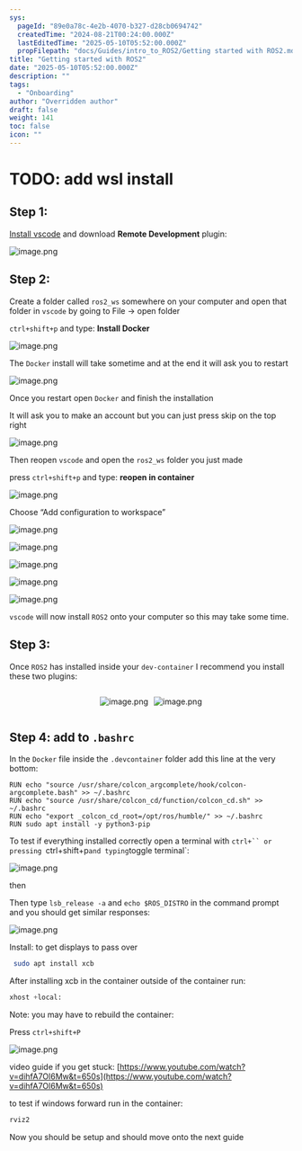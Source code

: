 ```yaml
---
sys:
  pageId: "89e0a78c-4e2b-4070-b327-d28cb0694742"
  createdTime: "2024-08-21T00:24:00.000Z"
  lastEditedTime: "2025-05-10T05:52:00.000Z"
  propFilepath: "docs/Guides/intro_to_ROS2/Getting started with ROS2.md"
title: "Getting started with ROS2"
date: "2025-05-10T05:52:00.000Z"
description: ""
tags:
  - "Onboarding"
author: "Overridden author"
draft: false
weight: 141
toc: false
icon: ""
---
```


# TODO: add wsl install

## Step 1:

[Install vscode](https://code.visualstudio.com/download) and download **Remote Development** plugin:

![image.png](https://prod-files-secure.s3.us-west-2.amazonaws.com/d518164a-d88e-44d1-a4ee-3adb3bd8bce0/efb52993-1881-4a40-b95e-6f020334f022/image.png?X-Amz-Algorithm=AWS4-HMAC-SHA256&X-Amz-Content-Sha256=UNSIGNED-PAYLOAD&X-Amz-Credential=ASIAZI2LB466TVWQVDU2%2F20250529%2Fus-west-2%2Fs3%2Faws4_request&X-Amz-Date=20250529T170756Z&X-Amz-Expires=3600&X-Amz-Security-Token=IQoJb3JpZ2luX2VjEMX%2F%2F%2F%2F%2F%2F%2F%2F%2F%2FwEaCXVzLXdlc3QtMiJIMEYCIQDr14sg3JKwqcncXs%2FlbAdhC9m5hiq8KXdcWDBAfHv4nQIhAK8zPNKu1lOAEmGhInd%2FHsUbkFcDz8Q8WoiFedj8kZExKogECI7%2F%2F%2F%2F%2F%2F%2F%2F%2F%2FwEQABoMNjM3NDIzMTgzODA1IgxCRNIu9XFWGgtmTjQq3AMKk3UQ04Gk535FI%2BypRAk6IHabi4ayccgIoy1zJGQ5hs6TqjVHdX76z2QHvSA3VDlTL4j%2FvAvs79c%2Fv3WNWsjHJwmTQ6j2cWJcjrzlxB6EJcDR8EMDAOJiQLmwnz8cp49Zq3yAbVFFMcnARO72FpNxP6tCdmHPTw7W65LKq92WfmGaibpPjHYMuHu0OaaxVL6i9JGV9vXED7AbllvQ9b%2FBCEVj403heV7X84wQHLdpgIinXrrh9dJQari6Pu0gb7VdQtxEDGk%2FNG4fM7xC5uNdriTjQ8DVgWtgtQBRY4C1BM4ol7Io4dCf7qgbHR1mE3lFSgFfpZcdYkQg90%2B67bs4NU6KdRFuCnNLk%2F%2B0B4aweop1ufKZvuJ569bIYzZywvtNeJS4vevFUitgm3SrNOSaWqqjhiFhwLGS5S40eAVSjLa2r%2FpZ3SNzmOxzyBdkBAV3y28%2Bzm%2FR1SJp4s0zdyVbz8K1CFQ5UjeXmyFokDHtSH%2BFqYSHzMbTaRX06Ty1e9cx1N7idWULWoteUjWQVeBv945nNfIOarSOLDYpnjemNzxNjib8N7jtEN23Op6Lj5v1Ds1Ey6YYAENs%2FvvT4ASMz3r28Dg1LdCRhqtWKNUHGTGqWOKcPcht%2FUlwSjDQsuHBBjqkAfjU0RSHw5EAWs1j9c1%2BzUTL87gum8hc6t0d2YLfa4KCM4iXsJSoLeq%2BBYpGTL68SzoDrc2lp%2Fm%2BN09jLLVtAR4qmjmq5RMdS0WxfiqJvyVdKhoaJo8k4K4BzGquU5ZdRQkn2tUEiAsVQLRQ5zh6Y%2B4U0xSaqvhJiJoAcqUCU2sZbdjzRAYIHhqyj146SOB2dHRyjakX9PpxeyO%2F0YG1dPJgo0Yc&X-Amz-Signature=f41ca0210a848683f1f6c9626e294a5d3e6c1766349ff0c168ee553a515164eb&X-Amz-SignedHeaders=host&x-id=GetObject)

## Step 2:

Create a folder called `ros2_ws` somewhere on your computer and open that folder in `vscode` by going to File → open folder 

`ctrl+shift+p` and type: **Install Docker**

![image.png](https://prod-files-secure.s3.us-west-2.amazonaws.com/d518164a-d88e-44d1-a4ee-3adb3bd8bce0/2269dc0e-1cd5-47ff-bceb-c04ad9b2eab0/image.png?X-Amz-Algorithm=AWS4-HMAC-SHA256&X-Amz-Content-Sha256=UNSIGNED-PAYLOAD&X-Amz-Credential=ASIAZI2LB466TVWQVDU2%2F20250529%2Fus-west-2%2Fs3%2Faws4_request&X-Amz-Date=20250529T170756Z&X-Amz-Expires=3600&X-Amz-Security-Token=IQoJb3JpZ2luX2VjEMX%2F%2F%2F%2F%2F%2F%2F%2F%2F%2FwEaCXVzLXdlc3QtMiJIMEYCIQDr14sg3JKwqcncXs%2FlbAdhC9m5hiq8KXdcWDBAfHv4nQIhAK8zPNKu1lOAEmGhInd%2FHsUbkFcDz8Q8WoiFedj8kZExKogECI7%2F%2F%2F%2F%2F%2F%2F%2F%2F%2FwEQABoMNjM3NDIzMTgzODA1IgxCRNIu9XFWGgtmTjQq3AMKk3UQ04Gk535FI%2BypRAk6IHabi4ayccgIoy1zJGQ5hs6TqjVHdX76z2QHvSA3VDlTL4j%2FvAvs79c%2Fv3WNWsjHJwmTQ6j2cWJcjrzlxB6EJcDR8EMDAOJiQLmwnz8cp49Zq3yAbVFFMcnARO72FpNxP6tCdmHPTw7W65LKq92WfmGaibpPjHYMuHu0OaaxVL6i9JGV9vXED7AbllvQ9b%2FBCEVj403heV7X84wQHLdpgIinXrrh9dJQari6Pu0gb7VdQtxEDGk%2FNG4fM7xC5uNdriTjQ8DVgWtgtQBRY4C1BM4ol7Io4dCf7qgbHR1mE3lFSgFfpZcdYkQg90%2B67bs4NU6KdRFuCnNLk%2F%2B0B4aweop1ufKZvuJ569bIYzZywvtNeJS4vevFUitgm3SrNOSaWqqjhiFhwLGS5S40eAVSjLa2r%2FpZ3SNzmOxzyBdkBAV3y28%2Bzm%2FR1SJp4s0zdyVbz8K1CFQ5UjeXmyFokDHtSH%2BFqYSHzMbTaRX06Ty1e9cx1N7idWULWoteUjWQVeBv945nNfIOarSOLDYpnjemNzxNjib8N7jtEN23Op6Lj5v1Ds1Ey6YYAENs%2FvvT4ASMz3r28Dg1LdCRhqtWKNUHGTGqWOKcPcht%2FUlwSjDQsuHBBjqkAfjU0RSHw5EAWs1j9c1%2BzUTL87gum8hc6t0d2YLfa4KCM4iXsJSoLeq%2BBYpGTL68SzoDrc2lp%2Fm%2BN09jLLVtAR4qmjmq5RMdS0WxfiqJvyVdKhoaJo8k4K4BzGquU5ZdRQkn2tUEiAsVQLRQ5zh6Y%2B4U0xSaqvhJiJoAcqUCU2sZbdjzRAYIHhqyj146SOB2dHRyjakX9PpxeyO%2F0YG1dPJgo0Yc&X-Amz-Signature=e208fa094d4e7677ef1cc181adc82ffc167bc82ecd3a63cff0f32a641719033a&X-Amz-SignedHeaders=host&x-id=GetObject)

The `Docker` install will take sometime and at the end it will ask you to restart

![image.png](https://prod-files-secure.s3.us-west-2.amazonaws.com/d518164a-d88e-44d1-a4ee-3adb3bd8bce0/ed233f78-be33-4b1f-b89c-9c346c0e961e/image.png?X-Amz-Algorithm=AWS4-HMAC-SHA256&X-Amz-Content-Sha256=UNSIGNED-PAYLOAD&X-Amz-Credential=ASIAZI2LB466TVWQVDU2%2F20250529%2Fus-west-2%2Fs3%2Faws4_request&X-Amz-Date=20250529T170756Z&X-Amz-Expires=3600&X-Amz-Security-Token=IQoJb3JpZ2luX2VjEMX%2F%2F%2F%2F%2F%2F%2F%2F%2F%2FwEaCXVzLXdlc3QtMiJIMEYCIQDr14sg3JKwqcncXs%2FlbAdhC9m5hiq8KXdcWDBAfHv4nQIhAK8zPNKu1lOAEmGhInd%2FHsUbkFcDz8Q8WoiFedj8kZExKogECI7%2F%2F%2F%2F%2F%2F%2F%2F%2F%2FwEQABoMNjM3NDIzMTgzODA1IgxCRNIu9XFWGgtmTjQq3AMKk3UQ04Gk535FI%2BypRAk6IHabi4ayccgIoy1zJGQ5hs6TqjVHdX76z2QHvSA3VDlTL4j%2FvAvs79c%2Fv3WNWsjHJwmTQ6j2cWJcjrzlxB6EJcDR8EMDAOJiQLmwnz8cp49Zq3yAbVFFMcnARO72FpNxP6tCdmHPTw7W65LKq92WfmGaibpPjHYMuHu0OaaxVL6i9JGV9vXED7AbllvQ9b%2FBCEVj403heV7X84wQHLdpgIinXrrh9dJQari6Pu0gb7VdQtxEDGk%2FNG4fM7xC5uNdriTjQ8DVgWtgtQBRY4C1BM4ol7Io4dCf7qgbHR1mE3lFSgFfpZcdYkQg90%2B67bs4NU6KdRFuCnNLk%2F%2B0B4aweop1ufKZvuJ569bIYzZywvtNeJS4vevFUitgm3SrNOSaWqqjhiFhwLGS5S40eAVSjLa2r%2FpZ3SNzmOxzyBdkBAV3y28%2Bzm%2FR1SJp4s0zdyVbz8K1CFQ5UjeXmyFokDHtSH%2BFqYSHzMbTaRX06Ty1e9cx1N7idWULWoteUjWQVeBv945nNfIOarSOLDYpnjemNzxNjib8N7jtEN23Op6Lj5v1Ds1Ey6YYAENs%2FvvT4ASMz3r28Dg1LdCRhqtWKNUHGTGqWOKcPcht%2FUlwSjDQsuHBBjqkAfjU0RSHw5EAWs1j9c1%2BzUTL87gum8hc6t0d2YLfa4KCM4iXsJSoLeq%2BBYpGTL68SzoDrc2lp%2Fm%2BN09jLLVtAR4qmjmq5RMdS0WxfiqJvyVdKhoaJo8k4K4BzGquU5ZdRQkn2tUEiAsVQLRQ5zh6Y%2B4U0xSaqvhJiJoAcqUCU2sZbdjzRAYIHhqyj146SOB2dHRyjakX9PpxeyO%2F0YG1dPJgo0Yc&X-Amz-Signature=5662a8dcf4a0771c98aa47b9295e547647f3b688dbc13fbee39c5317dd60b30d&X-Amz-SignedHeaders=host&x-id=GetObject)

Once you restart open `Docker` and finish the installation

It will ask you to make an account but you can just press skip on the top right

![image.png](https://prod-files-secure.s3.us-west-2.amazonaws.com/d518164a-d88e-44d1-a4ee-3adb3bd8bce0/21010ad9-1659-4fd9-9f59-9932a09b2a3d/image.png?X-Amz-Algorithm=AWS4-HMAC-SHA256&X-Amz-Content-Sha256=UNSIGNED-PAYLOAD&X-Amz-Credential=ASIAZI2LB466TVWQVDU2%2F20250529%2Fus-west-2%2Fs3%2Faws4_request&X-Amz-Date=20250529T170756Z&X-Amz-Expires=3600&X-Amz-Security-Token=IQoJb3JpZ2luX2VjEMX%2F%2F%2F%2F%2F%2F%2F%2F%2F%2FwEaCXVzLXdlc3QtMiJIMEYCIQDr14sg3JKwqcncXs%2FlbAdhC9m5hiq8KXdcWDBAfHv4nQIhAK8zPNKu1lOAEmGhInd%2FHsUbkFcDz8Q8WoiFedj8kZExKogECI7%2F%2F%2F%2F%2F%2F%2F%2F%2F%2FwEQABoMNjM3NDIzMTgzODA1IgxCRNIu9XFWGgtmTjQq3AMKk3UQ04Gk535FI%2BypRAk6IHabi4ayccgIoy1zJGQ5hs6TqjVHdX76z2QHvSA3VDlTL4j%2FvAvs79c%2Fv3WNWsjHJwmTQ6j2cWJcjrzlxB6EJcDR8EMDAOJiQLmwnz8cp49Zq3yAbVFFMcnARO72FpNxP6tCdmHPTw7W65LKq92WfmGaibpPjHYMuHu0OaaxVL6i9JGV9vXED7AbllvQ9b%2FBCEVj403heV7X84wQHLdpgIinXrrh9dJQari6Pu0gb7VdQtxEDGk%2FNG4fM7xC5uNdriTjQ8DVgWtgtQBRY4C1BM4ol7Io4dCf7qgbHR1mE3lFSgFfpZcdYkQg90%2B67bs4NU6KdRFuCnNLk%2F%2B0B4aweop1ufKZvuJ569bIYzZywvtNeJS4vevFUitgm3SrNOSaWqqjhiFhwLGS5S40eAVSjLa2r%2FpZ3SNzmOxzyBdkBAV3y28%2Bzm%2FR1SJp4s0zdyVbz8K1CFQ5UjeXmyFokDHtSH%2BFqYSHzMbTaRX06Ty1e9cx1N7idWULWoteUjWQVeBv945nNfIOarSOLDYpnjemNzxNjib8N7jtEN23Op6Lj5v1Ds1Ey6YYAENs%2FvvT4ASMz3r28Dg1LdCRhqtWKNUHGTGqWOKcPcht%2FUlwSjDQsuHBBjqkAfjU0RSHw5EAWs1j9c1%2BzUTL87gum8hc6t0d2YLfa4KCM4iXsJSoLeq%2BBYpGTL68SzoDrc2lp%2Fm%2BN09jLLVtAR4qmjmq5RMdS0WxfiqJvyVdKhoaJo8k4K4BzGquU5ZdRQkn2tUEiAsVQLRQ5zh6Y%2B4U0xSaqvhJiJoAcqUCU2sZbdjzRAYIHhqyj146SOB2dHRyjakX9PpxeyO%2F0YG1dPJgo0Yc&X-Amz-Signature=f6787a314b083d506ec2b91025b86b89c23cd62e44aef34d15379dcbf4eceb15&X-Amz-SignedHeaders=host&x-id=GetObject)

Then reopen `vscode` and open the `ros2_ws` folder you just made

press `ctrl+shift+p` and type: **reopen in container**

![image.png](https://prod-files-secure.s3.us-west-2.amazonaws.com/d518164a-d88e-44d1-a4ee-3adb3bd8bce0/4e93b8c2-41ad-488c-8095-c74205196118/image.png?X-Amz-Algorithm=AWS4-HMAC-SHA256&X-Amz-Content-Sha256=UNSIGNED-PAYLOAD&X-Amz-Credential=ASIAZI2LB466TVWQVDU2%2F20250529%2Fus-west-2%2Fs3%2Faws4_request&X-Amz-Date=20250529T170756Z&X-Amz-Expires=3600&X-Amz-Security-Token=IQoJb3JpZ2luX2VjEMX%2F%2F%2F%2F%2F%2F%2F%2F%2F%2FwEaCXVzLXdlc3QtMiJIMEYCIQDr14sg3JKwqcncXs%2FlbAdhC9m5hiq8KXdcWDBAfHv4nQIhAK8zPNKu1lOAEmGhInd%2FHsUbkFcDz8Q8WoiFedj8kZExKogECI7%2F%2F%2F%2F%2F%2F%2F%2F%2F%2FwEQABoMNjM3NDIzMTgzODA1IgxCRNIu9XFWGgtmTjQq3AMKk3UQ04Gk535FI%2BypRAk6IHabi4ayccgIoy1zJGQ5hs6TqjVHdX76z2QHvSA3VDlTL4j%2FvAvs79c%2Fv3WNWsjHJwmTQ6j2cWJcjrzlxB6EJcDR8EMDAOJiQLmwnz8cp49Zq3yAbVFFMcnARO72FpNxP6tCdmHPTw7W65LKq92WfmGaibpPjHYMuHu0OaaxVL6i9JGV9vXED7AbllvQ9b%2FBCEVj403heV7X84wQHLdpgIinXrrh9dJQari6Pu0gb7VdQtxEDGk%2FNG4fM7xC5uNdriTjQ8DVgWtgtQBRY4C1BM4ol7Io4dCf7qgbHR1mE3lFSgFfpZcdYkQg90%2B67bs4NU6KdRFuCnNLk%2F%2B0B4aweop1ufKZvuJ569bIYzZywvtNeJS4vevFUitgm3SrNOSaWqqjhiFhwLGS5S40eAVSjLa2r%2FpZ3SNzmOxzyBdkBAV3y28%2Bzm%2FR1SJp4s0zdyVbz8K1CFQ5UjeXmyFokDHtSH%2BFqYSHzMbTaRX06Ty1e9cx1N7idWULWoteUjWQVeBv945nNfIOarSOLDYpnjemNzxNjib8N7jtEN23Op6Lj5v1Ds1Ey6YYAENs%2FvvT4ASMz3r28Dg1LdCRhqtWKNUHGTGqWOKcPcht%2FUlwSjDQsuHBBjqkAfjU0RSHw5EAWs1j9c1%2BzUTL87gum8hc6t0d2YLfa4KCM4iXsJSoLeq%2BBYpGTL68SzoDrc2lp%2Fm%2BN09jLLVtAR4qmjmq5RMdS0WxfiqJvyVdKhoaJo8k4K4BzGquU5ZdRQkn2tUEiAsVQLRQ5zh6Y%2B4U0xSaqvhJiJoAcqUCU2sZbdjzRAYIHhqyj146SOB2dHRyjakX9PpxeyO%2F0YG1dPJgo0Yc&X-Amz-Signature=a23b4946e71f6c6cf8a360a597d34d68c8f0115bbd2ce4d7cea247620d6ca0cb&X-Amz-SignedHeaders=host&x-id=GetObject)

Choose “Add configuration to workspace”

![image.png](https://prod-files-secure.s3.us-west-2.amazonaws.com/d518164a-d88e-44d1-a4ee-3adb3bd8bce0/9560b282-5060-4989-ba37-97e7b2c22476/image.png?X-Amz-Algorithm=AWS4-HMAC-SHA256&X-Amz-Content-Sha256=UNSIGNED-PAYLOAD&X-Amz-Credential=ASIAZI2LB466TVWQVDU2%2F20250529%2Fus-west-2%2Fs3%2Faws4_request&X-Amz-Date=20250529T170756Z&X-Amz-Expires=3600&X-Amz-Security-Token=IQoJb3JpZ2luX2VjEMX%2F%2F%2F%2F%2F%2F%2F%2F%2F%2FwEaCXVzLXdlc3QtMiJIMEYCIQDr14sg3JKwqcncXs%2FlbAdhC9m5hiq8KXdcWDBAfHv4nQIhAK8zPNKu1lOAEmGhInd%2FHsUbkFcDz8Q8WoiFedj8kZExKogECI7%2F%2F%2F%2F%2F%2F%2F%2F%2F%2FwEQABoMNjM3NDIzMTgzODA1IgxCRNIu9XFWGgtmTjQq3AMKk3UQ04Gk535FI%2BypRAk6IHabi4ayccgIoy1zJGQ5hs6TqjVHdX76z2QHvSA3VDlTL4j%2FvAvs79c%2Fv3WNWsjHJwmTQ6j2cWJcjrzlxB6EJcDR8EMDAOJiQLmwnz8cp49Zq3yAbVFFMcnARO72FpNxP6tCdmHPTw7W65LKq92WfmGaibpPjHYMuHu0OaaxVL6i9JGV9vXED7AbllvQ9b%2FBCEVj403heV7X84wQHLdpgIinXrrh9dJQari6Pu0gb7VdQtxEDGk%2FNG4fM7xC5uNdriTjQ8DVgWtgtQBRY4C1BM4ol7Io4dCf7qgbHR1mE3lFSgFfpZcdYkQg90%2B67bs4NU6KdRFuCnNLk%2F%2B0B4aweop1ufKZvuJ569bIYzZywvtNeJS4vevFUitgm3SrNOSaWqqjhiFhwLGS5S40eAVSjLa2r%2FpZ3SNzmOxzyBdkBAV3y28%2Bzm%2FR1SJp4s0zdyVbz8K1CFQ5UjeXmyFokDHtSH%2BFqYSHzMbTaRX06Ty1e9cx1N7idWULWoteUjWQVeBv945nNfIOarSOLDYpnjemNzxNjib8N7jtEN23Op6Lj5v1Ds1Ey6YYAENs%2FvvT4ASMz3r28Dg1LdCRhqtWKNUHGTGqWOKcPcht%2FUlwSjDQsuHBBjqkAfjU0RSHw5EAWs1j9c1%2BzUTL87gum8hc6t0d2YLfa4KCM4iXsJSoLeq%2BBYpGTL68SzoDrc2lp%2Fm%2BN09jLLVtAR4qmjmq5RMdS0WxfiqJvyVdKhoaJo8k4K4BzGquU5ZdRQkn2tUEiAsVQLRQ5zh6Y%2B4U0xSaqvhJiJoAcqUCU2sZbdjzRAYIHhqyj146SOB2dHRyjakX9PpxeyO%2F0YG1dPJgo0Yc&X-Amz-Signature=a697a6d4d09da084f139711d988bf93d0f0f3008940ca96c8e2a1e1afc12d056&X-Amz-SignedHeaders=host&x-id=GetObject)

![image.png](https://prod-files-secure.s3.us-west-2.amazonaws.com/d518164a-d88e-44d1-a4ee-3adb3bd8bce0/2ee63f81-886b-48e8-a553-dc6e5eac99e4/image.png?X-Amz-Algorithm=AWS4-HMAC-SHA256&X-Amz-Content-Sha256=UNSIGNED-PAYLOAD&X-Amz-Credential=ASIAZI2LB466TVWQVDU2%2F20250529%2Fus-west-2%2Fs3%2Faws4_request&X-Amz-Date=20250529T170756Z&X-Amz-Expires=3600&X-Amz-Security-Token=IQoJb3JpZ2luX2VjEMX%2F%2F%2F%2F%2F%2F%2F%2F%2F%2FwEaCXVzLXdlc3QtMiJIMEYCIQDr14sg3JKwqcncXs%2FlbAdhC9m5hiq8KXdcWDBAfHv4nQIhAK8zPNKu1lOAEmGhInd%2FHsUbkFcDz8Q8WoiFedj8kZExKogECI7%2F%2F%2F%2F%2F%2F%2F%2F%2F%2FwEQABoMNjM3NDIzMTgzODA1IgxCRNIu9XFWGgtmTjQq3AMKk3UQ04Gk535FI%2BypRAk6IHabi4ayccgIoy1zJGQ5hs6TqjVHdX76z2QHvSA3VDlTL4j%2FvAvs79c%2Fv3WNWsjHJwmTQ6j2cWJcjrzlxB6EJcDR8EMDAOJiQLmwnz8cp49Zq3yAbVFFMcnARO72FpNxP6tCdmHPTw7W65LKq92WfmGaibpPjHYMuHu0OaaxVL6i9JGV9vXED7AbllvQ9b%2FBCEVj403heV7X84wQHLdpgIinXrrh9dJQari6Pu0gb7VdQtxEDGk%2FNG4fM7xC5uNdriTjQ8DVgWtgtQBRY4C1BM4ol7Io4dCf7qgbHR1mE3lFSgFfpZcdYkQg90%2B67bs4NU6KdRFuCnNLk%2F%2B0B4aweop1ufKZvuJ569bIYzZywvtNeJS4vevFUitgm3SrNOSaWqqjhiFhwLGS5S40eAVSjLa2r%2FpZ3SNzmOxzyBdkBAV3y28%2Bzm%2FR1SJp4s0zdyVbz8K1CFQ5UjeXmyFokDHtSH%2BFqYSHzMbTaRX06Ty1e9cx1N7idWULWoteUjWQVeBv945nNfIOarSOLDYpnjemNzxNjib8N7jtEN23Op6Lj5v1Ds1Ey6YYAENs%2FvvT4ASMz3r28Dg1LdCRhqtWKNUHGTGqWOKcPcht%2FUlwSjDQsuHBBjqkAfjU0RSHw5EAWs1j9c1%2BzUTL87gum8hc6t0d2YLfa4KCM4iXsJSoLeq%2BBYpGTL68SzoDrc2lp%2Fm%2BN09jLLVtAR4qmjmq5RMdS0WxfiqJvyVdKhoaJo8k4K4BzGquU5ZdRQkn2tUEiAsVQLRQ5zh6Y%2B4U0xSaqvhJiJoAcqUCU2sZbdjzRAYIHhqyj146SOB2dHRyjakX9PpxeyO%2F0YG1dPJgo0Yc&X-Amz-Signature=09185e137108745f6dd9ba8d7fc345034acc668d7e8b964c0e4f947b1ad0554d&X-Amz-SignedHeaders=host&x-id=GetObject)

![image.png](https://prod-files-secure.s3.us-west-2.amazonaws.com/d518164a-d88e-44d1-a4ee-3adb3bd8bce0/ae1580b2-b048-407e-aed9-b584224a7a04/image.png?X-Amz-Algorithm=AWS4-HMAC-SHA256&X-Amz-Content-Sha256=UNSIGNED-PAYLOAD&X-Amz-Credential=ASIAZI2LB466TVWQVDU2%2F20250529%2Fus-west-2%2Fs3%2Faws4_request&X-Amz-Date=20250529T170756Z&X-Amz-Expires=3600&X-Amz-Security-Token=IQoJb3JpZ2luX2VjEMX%2F%2F%2F%2F%2F%2F%2F%2F%2F%2FwEaCXVzLXdlc3QtMiJIMEYCIQDr14sg3JKwqcncXs%2FlbAdhC9m5hiq8KXdcWDBAfHv4nQIhAK8zPNKu1lOAEmGhInd%2FHsUbkFcDz8Q8WoiFedj8kZExKogECI7%2F%2F%2F%2F%2F%2F%2F%2F%2F%2FwEQABoMNjM3NDIzMTgzODA1IgxCRNIu9XFWGgtmTjQq3AMKk3UQ04Gk535FI%2BypRAk6IHabi4ayccgIoy1zJGQ5hs6TqjVHdX76z2QHvSA3VDlTL4j%2FvAvs79c%2Fv3WNWsjHJwmTQ6j2cWJcjrzlxB6EJcDR8EMDAOJiQLmwnz8cp49Zq3yAbVFFMcnARO72FpNxP6tCdmHPTw7W65LKq92WfmGaibpPjHYMuHu0OaaxVL6i9JGV9vXED7AbllvQ9b%2FBCEVj403heV7X84wQHLdpgIinXrrh9dJQari6Pu0gb7VdQtxEDGk%2FNG4fM7xC5uNdriTjQ8DVgWtgtQBRY4C1BM4ol7Io4dCf7qgbHR1mE3lFSgFfpZcdYkQg90%2B67bs4NU6KdRFuCnNLk%2F%2B0B4aweop1ufKZvuJ569bIYzZywvtNeJS4vevFUitgm3SrNOSaWqqjhiFhwLGS5S40eAVSjLa2r%2FpZ3SNzmOxzyBdkBAV3y28%2Bzm%2FR1SJp4s0zdyVbz8K1CFQ5UjeXmyFokDHtSH%2BFqYSHzMbTaRX06Ty1e9cx1N7idWULWoteUjWQVeBv945nNfIOarSOLDYpnjemNzxNjib8N7jtEN23Op6Lj5v1Ds1Ey6YYAENs%2FvvT4ASMz3r28Dg1LdCRhqtWKNUHGTGqWOKcPcht%2FUlwSjDQsuHBBjqkAfjU0RSHw5EAWs1j9c1%2BzUTL87gum8hc6t0d2YLfa4KCM4iXsJSoLeq%2BBYpGTL68SzoDrc2lp%2Fm%2BN09jLLVtAR4qmjmq5RMdS0WxfiqJvyVdKhoaJo8k4K4BzGquU5ZdRQkn2tUEiAsVQLRQ5zh6Y%2B4U0xSaqvhJiJoAcqUCU2sZbdjzRAYIHhqyj146SOB2dHRyjakX9PpxeyO%2F0YG1dPJgo0Yc&X-Amz-Signature=47a4dbb9ea6922cba19f77f7ca4b1098d7f91aab0aad4f0c8337e0d91a8209a7&X-Amz-SignedHeaders=host&x-id=GetObject)

![image.png](https://prod-files-secure.s3.us-west-2.amazonaws.com/d518164a-d88e-44d1-a4ee-3adb3bd8bce0/53255b28-f75e-430f-b9e3-c0ac8577e42b/image.png?X-Amz-Algorithm=AWS4-HMAC-SHA256&X-Amz-Content-Sha256=UNSIGNED-PAYLOAD&X-Amz-Credential=ASIAZI2LB466TVWQVDU2%2F20250529%2Fus-west-2%2Fs3%2Faws4_request&X-Amz-Date=20250529T170756Z&X-Amz-Expires=3600&X-Amz-Security-Token=IQoJb3JpZ2luX2VjEMX%2F%2F%2F%2F%2F%2F%2F%2F%2F%2FwEaCXVzLXdlc3QtMiJIMEYCIQDr14sg3JKwqcncXs%2FlbAdhC9m5hiq8KXdcWDBAfHv4nQIhAK8zPNKu1lOAEmGhInd%2FHsUbkFcDz8Q8WoiFedj8kZExKogECI7%2F%2F%2F%2F%2F%2F%2F%2F%2F%2FwEQABoMNjM3NDIzMTgzODA1IgxCRNIu9XFWGgtmTjQq3AMKk3UQ04Gk535FI%2BypRAk6IHabi4ayccgIoy1zJGQ5hs6TqjVHdX76z2QHvSA3VDlTL4j%2FvAvs79c%2Fv3WNWsjHJwmTQ6j2cWJcjrzlxB6EJcDR8EMDAOJiQLmwnz8cp49Zq3yAbVFFMcnARO72FpNxP6tCdmHPTw7W65LKq92WfmGaibpPjHYMuHu0OaaxVL6i9JGV9vXED7AbllvQ9b%2FBCEVj403heV7X84wQHLdpgIinXrrh9dJQari6Pu0gb7VdQtxEDGk%2FNG4fM7xC5uNdriTjQ8DVgWtgtQBRY4C1BM4ol7Io4dCf7qgbHR1mE3lFSgFfpZcdYkQg90%2B67bs4NU6KdRFuCnNLk%2F%2B0B4aweop1ufKZvuJ569bIYzZywvtNeJS4vevFUitgm3SrNOSaWqqjhiFhwLGS5S40eAVSjLa2r%2FpZ3SNzmOxzyBdkBAV3y28%2Bzm%2FR1SJp4s0zdyVbz8K1CFQ5UjeXmyFokDHtSH%2BFqYSHzMbTaRX06Ty1e9cx1N7idWULWoteUjWQVeBv945nNfIOarSOLDYpnjemNzxNjib8N7jtEN23Op6Lj5v1Ds1Ey6YYAENs%2FvvT4ASMz3r28Dg1LdCRhqtWKNUHGTGqWOKcPcht%2FUlwSjDQsuHBBjqkAfjU0RSHw5EAWs1j9c1%2BzUTL87gum8hc6t0d2YLfa4KCM4iXsJSoLeq%2BBYpGTL68SzoDrc2lp%2Fm%2BN09jLLVtAR4qmjmq5RMdS0WxfiqJvyVdKhoaJo8k4K4BzGquU5ZdRQkn2tUEiAsVQLRQ5zh6Y%2B4U0xSaqvhJiJoAcqUCU2sZbdjzRAYIHhqyj146SOB2dHRyjakX9PpxeyO%2F0YG1dPJgo0Yc&X-Amz-Signature=6c0a3e3a6a1dcd032bcff536bc32fc5d708e045b9fa857645e9ae4417153d511&X-Amz-SignedHeaders=host&x-id=GetObject)

![image.png](https://prod-files-secure.s3.us-west-2.amazonaws.com/d518164a-d88e-44d1-a4ee-3adb3bd8bce0/7c562767-5af9-4ffb-97d1-327bcdf4ee00/image.png?X-Amz-Algorithm=AWS4-HMAC-SHA256&X-Amz-Content-Sha256=UNSIGNED-PAYLOAD&X-Amz-Credential=ASIAZI2LB466TVWQVDU2%2F20250529%2Fus-west-2%2Fs3%2Faws4_request&X-Amz-Date=20250529T170756Z&X-Amz-Expires=3600&X-Amz-Security-Token=IQoJb3JpZ2luX2VjEMX%2F%2F%2F%2F%2F%2F%2F%2F%2F%2FwEaCXVzLXdlc3QtMiJIMEYCIQDr14sg3JKwqcncXs%2FlbAdhC9m5hiq8KXdcWDBAfHv4nQIhAK8zPNKu1lOAEmGhInd%2FHsUbkFcDz8Q8WoiFedj8kZExKogECI7%2F%2F%2F%2F%2F%2F%2F%2F%2F%2FwEQABoMNjM3NDIzMTgzODA1IgxCRNIu9XFWGgtmTjQq3AMKk3UQ04Gk535FI%2BypRAk6IHabi4ayccgIoy1zJGQ5hs6TqjVHdX76z2QHvSA3VDlTL4j%2FvAvs79c%2Fv3WNWsjHJwmTQ6j2cWJcjrzlxB6EJcDR8EMDAOJiQLmwnz8cp49Zq3yAbVFFMcnARO72FpNxP6tCdmHPTw7W65LKq92WfmGaibpPjHYMuHu0OaaxVL6i9JGV9vXED7AbllvQ9b%2FBCEVj403heV7X84wQHLdpgIinXrrh9dJQari6Pu0gb7VdQtxEDGk%2FNG4fM7xC5uNdriTjQ8DVgWtgtQBRY4C1BM4ol7Io4dCf7qgbHR1mE3lFSgFfpZcdYkQg90%2B67bs4NU6KdRFuCnNLk%2F%2B0B4aweop1ufKZvuJ569bIYzZywvtNeJS4vevFUitgm3SrNOSaWqqjhiFhwLGS5S40eAVSjLa2r%2FpZ3SNzmOxzyBdkBAV3y28%2Bzm%2FR1SJp4s0zdyVbz8K1CFQ5UjeXmyFokDHtSH%2BFqYSHzMbTaRX06Ty1e9cx1N7idWULWoteUjWQVeBv945nNfIOarSOLDYpnjemNzxNjib8N7jtEN23Op6Lj5v1Ds1Ey6YYAENs%2FvvT4ASMz3r28Dg1LdCRhqtWKNUHGTGqWOKcPcht%2FUlwSjDQsuHBBjqkAfjU0RSHw5EAWs1j9c1%2BzUTL87gum8hc6t0d2YLfa4KCM4iXsJSoLeq%2BBYpGTL68SzoDrc2lp%2Fm%2BN09jLLVtAR4qmjmq5RMdS0WxfiqJvyVdKhoaJo8k4K4BzGquU5ZdRQkn2tUEiAsVQLRQ5zh6Y%2B4U0xSaqvhJiJoAcqUCU2sZbdjzRAYIHhqyj146SOB2dHRyjakX9PpxeyO%2F0YG1dPJgo0Yc&X-Amz-Signature=4c6e19a202568ba3d998a251c7db7bc34f2d5898202702508ccedb371995aca9&X-Amz-SignedHeaders=host&x-id=GetObject)

`vscode` will now install `ROS2` onto your computer so this may take some time.

## Step 3:

Once `ROS2` has installed inside your `dev-container` I recommend you install these two plugins:

<div style="display: flex;flex-direction: row; column-gap:10px; max-width: 630px;justify-content: center;">
<div>

![image.png](https://prod-files-secure.s3.us-west-2.amazonaws.com/d518164a-d88e-44d1-a4ee-3adb3bd8bce0/3fc3d550-5a54-4ba1-ba6b-faa01cdb7369/image.png?X-Amz-Algorithm=AWS4-HMAC-SHA256&X-Amz-Content-Sha256=UNSIGNED-PAYLOAD&X-Amz-Credential=ASIAZI2LB466RFST6FCL%2F20250529%2Fus-west-2%2Fs3%2Faws4_request&X-Amz-Date=20250529T170800Z&X-Amz-Expires=3600&X-Amz-Security-Token=IQoJb3JpZ2luX2VjEMX%2F%2F%2F%2F%2F%2F%2F%2F%2F%2FwEaCXVzLXdlc3QtMiJGMEQCICmv3CUhBfD0D%2FlEq6vQRZMsHDlDdDqmqVHjVFibYeMMAiAVRXQcYYyoR%2BlCjg6fHl5DVVmOpwlYFujOwY1inFZdzCqIBAiO%2F%2F%2F%2F%2F%2F%2F%2F%2F%2F8BEAAaDDYzNzQyMzE4MzgwNSIMNv9HE25xvn2%2BMrisKtwDcOlttX%2F4JVbiygRsAmIR16UZT%2BcJOLQWtLYFvXiMuSvrtlZorMGKk0nJBlWAeO7XOzNl1hvKywnrqMOSF%2FcheMBYSgisOFSJSPrTe88knD1Bi8UTZeErTwOU3a3chwp9u79%2FKYj0KglI%2BUpk4ph1Ppechyir2umMGnZkjVvFQl%2BMJC9mzddGxb%2BpUDLpzbOfv3%2BpyZ%2BKsVhheIhIjD%2BtooEi3mA71RWVxq6qWXyRmTZb7CBUbUN3GfzrmIzmu8G43GQOTx68wLu4y5lNh2iqpy67KMNNOJ%2BURmypl8iaGq%2Boarc%2F3TRU6ocnBl%2FHLnQC4kXOPQAK3MIs%2Bb7yaNtqFA4UUOBZiDH%2B91%2FxhGQLsJcV3lo5YJR%2F0mBPYg0pkH37H1SHiErmSRg7EB%2FB2Qn6uLDy0NmEahg%2FS7Pt3wXuPUD8kAReDd3LNh9Hju3tQ2%2F1pxCMrc55UD4Aku9GjXTwToiECCwD6NlS6B6x8ZZzQV%2FpRdwnjnQyKACvPM6oNe159BHBi%2FeFOAlZn4WyVvKcOM1LeXqnQ0Zc5zqFmbZJtM3K7ixD1Oc1L8NB8JBHhN1IxNJC5P2JO1XSJZrs3F%2B6ivL%2Bg1J6lz%2Bl4hz3BupOpd4CocFPm8NYHoF48dMwy7LhwQY6pgHg21lEpDaabaRJohqA8KzTI6YTFEnO85YXiZQA6oG72KnvFOVNW2mgeAdpCaABK6pNFks0Htfi%2BZ1Ovrfwtrq5K9koEo8YmQhwnQ1ji14Cc9VmHtl1WzGd72V5Dvo6e27kl5ScJ2W8MScuQ7zWxhPvjflFbqlFjw6JUl07gPQnZ008yDeIG4VN%2FNmbUzU15w%2FqOu%2BmyAYnlFLBOFGpvTyK43F06kxY&X-Amz-Signature=64d34fd08b8b1b4a427a53552b98ad436e02d31b6bec8edbf25cda9e753f9421&X-Amz-SignedHeaders=host&x-id=GetObject)

</div>
<div>

![image.png](https://prod-files-secure.s3.us-west-2.amazonaws.com/d518164a-d88e-44d1-a4ee-3adb3bd8bce0/d994cc66-13c2-4093-a5a3-f84cf4601a82/image.png?X-Amz-Algorithm=AWS4-HMAC-SHA256&X-Amz-Content-Sha256=UNSIGNED-PAYLOAD&X-Amz-Credential=ASIAZI2LB4667AMKGH56%2F20250529%2Fus-west-2%2Fs3%2Faws4_request&X-Amz-Date=20250529T170801Z&X-Amz-Expires=3600&X-Amz-Security-Token=IQoJb3JpZ2luX2VjEMX%2F%2F%2F%2F%2F%2F%2F%2F%2F%2FwEaCXVzLXdlc3QtMiJGMEQCICgODvM%2BeeyyOSpiWowkT%2FH2MxiLVgpkzBtihSZthok6AiBlSiAATrE%2FTcqY2ny8VcsVUu2GgwAb3gkLJ3rvkmzZ7yqIBAiO%2F%2F%2F%2F%2F%2F%2F%2F%2F%2F8BEAAaDDYzNzQyMzE4MzgwNSIMt3dHXirkT1r5XabJKtwDbflAn9nnNhbeU0tnim%2FuoGm%2Flc02jg28KSDx6FLME%2BP3Dqhg54%2FHH9QReUOW74LoT5mvCdfWz0K%2F5xpMmzH8RbUqPmzk4Vb9LiV%2F9FP23iVkKU9%2FuO7OC3woBHuuZapOXO6wOaCC0bExYddXQClnQXwLs%2FJoS0vdHbehx%2BRatZry435HuKcXTmXh6aifTJ8PaYfbVcWOvX5XAMBB4PSu6sYqCXR3dZ7de8f6MdGALXkaCMRqO2JpZxCt0yPd6L%2Fhp4FzlqVOwHzK3Ja6KaXtAVK6C9DWz9Vl36ALf%2BYEpfNiv8rX5spuNgL4EDWhXIjGUnXVUsZP%2FktrAB64U3Txj%2Bx4JYRbaCta7Uv%2B28oB9p0wl8LDq5lg5VPFxMIX7K5lDQhg2pS6siE82RRI31WhMsdqBGYOQ%2FvdeB7a1YgzrhQxl9B%2Bc16b3%2BwkVPRitHkN51y8t0eDbjklD3PlUbKm605OcfwEwu3UVkPWn6s3weH2myVplA%2Fg4N9Xz5jBC4qrXWM18iWMl5lg0gJHfblEJ%2BljlgpzRYjicBkYznQdLJgMzFXh1Pz122F7OK%2BecxzvmX9bEzwqKK7W2ta%2BGC%2Bv5hxMIABZ%2FcM%2FAOge8yHynEFKfkO2AXexl%2Bic1RYwi7LhwQY6pgHtgfxaLzcKmR7Z%2FqylemhzZYf6UHISJHBDUOEZKjMI1jCXzdFdPoXx4ql6e38dj2RT2RwsRnoDFAYbF85sYfe0QS11JSC%2FkOUPiU1vPZi9vhy9tG1yspTQHO6leSGc9Hao2QmEycPzm7MFe0Zo7pU1Ozh8HK3Rp3Erd%2BFlpkZrTr3cmXx%2Fuw9xtjWjxpm5T%2Ff2Ir%2BNNbQFOutMxrtM0foxRfd%2BV1Xo&X-Amz-Signature=83f86016db2997992d4606a8256110fef64afe6d8b9401b98fef6b43e898dd72&X-Amz-SignedHeaders=host&x-id=GetObject)

</div>
</div>

## Step 4: add to `.bashrc`

In the `Docker` file inside the `.devcontainer` folder add this line at the very bottom: 

```docker
RUN echo "source /usr/share/colcon_argcomplete/hook/colcon-argcomplete.bash" >> ~/.bashrc
RUN echo "source /usr/share/colcon_cd/function/colcon_cd.sh" >> ~/.bashrc
RUN echo "export _colcon_cd_root=/opt/ros/humble/" >> ~/.bashrc
RUN sudo apt install -y python3-pip 
```

To test if everything installed correctly open a terminal with `ctrl+`` or pressing `ctrl+shift+p` and typing `toggle terminal`:

![image.png](https://prod-files-secure.s3.us-west-2.amazonaws.com/d518164a-d88e-44d1-a4ee-3adb3bd8bce0/6a4943d8-b04e-4c02-9a58-775f3384d1a5/image.png?X-Amz-Algorithm=AWS4-HMAC-SHA256&X-Amz-Content-Sha256=UNSIGNED-PAYLOAD&X-Amz-Credential=ASIAZI2LB466TVWQVDU2%2F20250529%2Fus-west-2%2Fs3%2Faws4_request&X-Amz-Date=20250529T170756Z&X-Amz-Expires=3600&X-Amz-Security-Token=IQoJb3JpZ2luX2VjEMX%2F%2F%2F%2F%2F%2F%2F%2F%2F%2FwEaCXVzLXdlc3QtMiJIMEYCIQDr14sg3JKwqcncXs%2FlbAdhC9m5hiq8KXdcWDBAfHv4nQIhAK8zPNKu1lOAEmGhInd%2FHsUbkFcDz8Q8WoiFedj8kZExKogECI7%2F%2F%2F%2F%2F%2F%2F%2F%2F%2FwEQABoMNjM3NDIzMTgzODA1IgxCRNIu9XFWGgtmTjQq3AMKk3UQ04Gk535FI%2BypRAk6IHabi4ayccgIoy1zJGQ5hs6TqjVHdX76z2QHvSA3VDlTL4j%2FvAvs79c%2Fv3WNWsjHJwmTQ6j2cWJcjrzlxB6EJcDR8EMDAOJiQLmwnz8cp49Zq3yAbVFFMcnARO72FpNxP6tCdmHPTw7W65LKq92WfmGaibpPjHYMuHu0OaaxVL6i9JGV9vXED7AbllvQ9b%2FBCEVj403heV7X84wQHLdpgIinXrrh9dJQari6Pu0gb7VdQtxEDGk%2FNG4fM7xC5uNdriTjQ8DVgWtgtQBRY4C1BM4ol7Io4dCf7qgbHR1mE3lFSgFfpZcdYkQg90%2B67bs4NU6KdRFuCnNLk%2F%2B0B4aweop1ufKZvuJ569bIYzZywvtNeJS4vevFUitgm3SrNOSaWqqjhiFhwLGS5S40eAVSjLa2r%2FpZ3SNzmOxzyBdkBAV3y28%2Bzm%2FR1SJp4s0zdyVbz8K1CFQ5UjeXmyFokDHtSH%2BFqYSHzMbTaRX06Ty1e9cx1N7idWULWoteUjWQVeBv945nNfIOarSOLDYpnjemNzxNjib8N7jtEN23Op6Lj5v1Ds1Ey6YYAENs%2FvvT4ASMz3r28Dg1LdCRhqtWKNUHGTGqWOKcPcht%2FUlwSjDQsuHBBjqkAfjU0RSHw5EAWs1j9c1%2BzUTL87gum8hc6t0d2YLfa4KCM4iXsJSoLeq%2BBYpGTL68SzoDrc2lp%2Fm%2BN09jLLVtAR4qmjmq5RMdS0WxfiqJvyVdKhoaJo8k4K4BzGquU5ZdRQkn2tUEiAsVQLRQ5zh6Y%2B4U0xSaqvhJiJoAcqUCU2sZbdjzRAYIHhqyj146SOB2dHRyjakX9PpxeyO%2F0YG1dPJgo0Yc&X-Amz-Signature=6d25a6c84a647f314a0532af52d7646f2aaecde6e6e9c8d367bb13503e94361e&X-Amz-SignedHeaders=host&x-id=GetObject)

then 

Then type `lsb_release -a` and `echo $ROS_DISTRO` in the command prompt and you should get similar responses:

![image.png](https://prod-files-secure.s3.us-west-2.amazonaws.com/d518164a-d88e-44d1-a4ee-3adb3bd8bce0/3e635dec-a805-4e85-8b9e-d000e5b71a4e/image.png?X-Amz-Algorithm=AWS4-HMAC-SHA256&X-Amz-Content-Sha256=UNSIGNED-PAYLOAD&X-Amz-Credential=ASIAZI2LB466TVWQVDU2%2F20250529%2Fus-west-2%2Fs3%2Faws4_request&X-Amz-Date=20250529T170756Z&X-Amz-Expires=3600&X-Amz-Security-Token=IQoJb3JpZ2luX2VjEMX%2F%2F%2F%2F%2F%2F%2F%2F%2F%2FwEaCXVzLXdlc3QtMiJIMEYCIQDr14sg3JKwqcncXs%2FlbAdhC9m5hiq8KXdcWDBAfHv4nQIhAK8zPNKu1lOAEmGhInd%2FHsUbkFcDz8Q8WoiFedj8kZExKogECI7%2F%2F%2F%2F%2F%2F%2F%2F%2F%2FwEQABoMNjM3NDIzMTgzODA1IgxCRNIu9XFWGgtmTjQq3AMKk3UQ04Gk535FI%2BypRAk6IHabi4ayccgIoy1zJGQ5hs6TqjVHdX76z2QHvSA3VDlTL4j%2FvAvs79c%2Fv3WNWsjHJwmTQ6j2cWJcjrzlxB6EJcDR8EMDAOJiQLmwnz8cp49Zq3yAbVFFMcnARO72FpNxP6tCdmHPTw7W65LKq92WfmGaibpPjHYMuHu0OaaxVL6i9JGV9vXED7AbllvQ9b%2FBCEVj403heV7X84wQHLdpgIinXrrh9dJQari6Pu0gb7VdQtxEDGk%2FNG4fM7xC5uNdriTjQ8DVgWtgtQBRY4C1BM4ol7Io4dCf7qgbHR1mE3lFSgFfpZcdYkQg90%2B67bs4NU6KdRFuCnNLk%2F%2B0B4aweop1ufKZvuJ569bIYzZywvtNeJS4vevFUitgm3SrNOSaWqqjhiFhwLGS5S40eAVSjLa2r%2FpZ3SNzmOxzyBdkBAV3y28%2Bzm%2FR1SJp4s0zdyVbz8K1CFQ5UjeXmyFokDHtSH%2BFqYSHzMbTaRX06Ty1e9cx1N7idWULWoteUjWQVeBv945nNfIOarSOLDYpnjemNzxNjib8N7jtEN23Op6Lj5v1Ds1Ey6YYAENs%2FvvT4ASMz3r28Dg1LdCRhqtWKNUHGTGqWOKcPcht%2FUlwSjDQsuHBBjqkAfjU0RSHw5EAWs1j9c1%2BzUTL87gum8hc6t0d2YLfa4KCM4iXsJSoLeq%2BBYpGTL68SzoDrc2lp%2Fm%2BN09jLLVtAR4qmjmq5RMdS0WxfiqJvyVdKhoaJo8k4K4BzGquU5ZdRQkn2tUEiAsVQLRQ5zh6Y%2B4U0xSaqvhJiJoAcqUCU2sZbdjzRAYIHhqyj146SOB2dHRyjakX9PpxeyO%2F0YG1dPJgo0Yc&X-Amz-Signature=f50074f10716f1583c22ee7e0cc9ab1e935cdf627ec66bc470dd40e36b9a35f5&X-Amz-SignedHeaders=host&x-id=GetObject)

Install:  to get displays to pass over

```bash
 sudo apt install xcb
```

After installing xcb in the container outside of the container run:

```python
xhost +local:
```

Note: you may have to rebuild the container:

Press `ctrl+shift+P`

![image.png](https://prod-files-secure.s3.us-west-2.amazonaws.com/d518164a-d88e-44d1-a4ee-3adb3bd8bce0/6c2be660-2618-4c38-9c26-53554f7a0b7b/image.png?X-Amz-Algorithm=AWS4-HMAC-SHA256&X-Amz-Content-Sha256=UNSIGNED-PAYLOAD&X-Amz-Credential=ASIAZI2LB466TVWQVDU2%2F20250529%2Fus-west-2%2Fs3%2Faws4_request&X-Amz-Date=20250529T170756Z&X-Amz-Expires=3600&X-Amz-Security-Token=IQoJb3JpZ2luX2VjEMX%2F%2F%2F%2F%2F%2F%2F%2F%2F%2FwEaCXVzLXdlc3QtMiJIMEYCIQDr14sg3JKwqcncXs%2FlbAdhC9m5hiq8KXdcWDBAfHv4nQIhAK8zPNKu1lOAEmGhInd%2FHsUbkFcDz8Q8WoiFedj8kZExKogECI7%2F%2F%2F%2F%2F%2F%2F%2F%2F%2FwEQABoMNjM3NDIzMTgzODA1IgxCRNIu9XFWGgtmTjQq3AMKk3UQ04Gk535FI%2BypRAk6IHabi4ayccgIoy1zJGQ5hs6TqjVHdX76z2QHvSA3VDlTL4j%2FvAvs79c%2Fv3WNWsjHJwmTQ6j2cWJcjrzlxB6EJcDR8EMDAOJiQLmwnz8cp49Zq3yAbVFFMcnARO72FpNxP6tCdmHPTw7W65LKq92WfmGaibpPjHYMuHu0OaaxVL6i9JGV9vXED7AbllvQ9b%2FBCEVj403heV7X84wQHLdpgIinXrrh9dJQari6Pu0gb7VdQtxEDGk%2FNG4fM7xC5uNdriTjQ8DVgWtgtQBRY4C1BM4ol7Io4dCf7qgbHR1mE3lFSgFfpZcdYkQg90%2B67bs4NU6KdRFuCnNLk%2F%2B0B4aweop1ufKZvuJ569bIYzZywvtNeJS4vevFUitgm3SrNOSaWqqjhiFhwLGS5S40eAVSjLa2r%2FpZ3SNzmOxzyBdkBAV3y28%2Bzm%2FR1SJp4s0zdyVbz8K1CFQ5UjeXmyFokDHtSH%2BFqYSHzMbTaRX06Ty1e9cx1N7idWULWoteUjWQVeBv945nNfIOarSOLDYpnjemNzxNjib8N7jtEN23Op6Lj5v1Ds1Ey6YYAENs%2FvvT4ASMz3r28Dg1LdCRhqtWKNUHGTGqWOKcPcht%2FUlwSjDQsuHBBjqkAfjU0RSHw5EAWs1j9c1%2BzUTL87gum8hc6t0d2YLfa4KCM4iXsJSoLeq%2BBYpGTL68SzoDrc2lp%2Fm%2BN09jLLVtAR4qmjmq5RMdS0WxfiqJvyVdKhoaJo8k4K4BzGquU5ZdRQkn2tUEiAsVQLRQ5zh6Y%2B4U0xSaqvhJiJoAcqUCU2sZbdjzRAYIHhqyj146SOB2dHRyjakX9PpxeyO%2F0YG1dPJgo0Yc&X-Amz-Signature=b05cbd0c42808f5fa75dbc7cdd137ac582b1df52a1afc1be1ebbaa7f30bf7952&X-Amz-SignedHeaders=host&x-id=GetObject)

video guide if you get stuck: [https://www.youtube.com/watch?v=dihfA7Ol6Mw&t=650s](https://www.youtube.com/watch?v=dihfA7Ol6Mw&t=650s)

to test if windows forward run in the container:

```bash
rviz2
```

Now you should be setup and should move onto the next guide 
